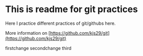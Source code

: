 # This is readme for git practices

Here I practice different practices of git/githubs here.

More information on [https://github.com/kjs29/git](https://github.com/kjs29/git)

firstchange
secondchange
third